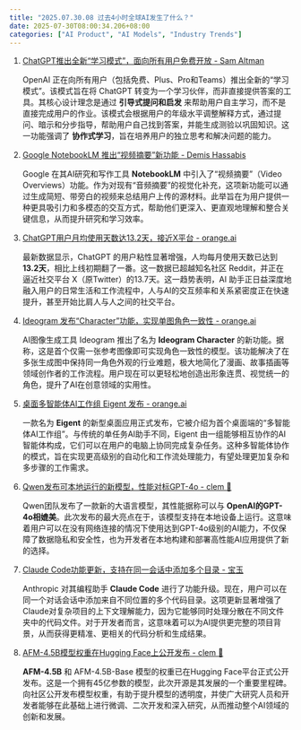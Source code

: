 ```yaml
---
title: "2025.07.30.08 过去4小时全球AI发生了什么？"
date: 2025-07-30T08:00:34.206+08:00
categories: ["AI Product", "AI Models", "Industry Trends"]
---
```


1. [ChatGPT推出全新“学习模式”，面向所有用户免费开放 - Sam Altman](https://x.com/sama/status/1950299705751327149)

   OpenAI 正在向所有用户（包括免费、Plus、Pro和Teams）推出全新的“学习模式”。该模式旨在将 ChatGPT 转变为一个学习伙伴，而非直接提供答案的工具。其核心设计理念是通过 **引导式提问和启发** 来帮助用户自主学习，而不是直接完成用户的作业。该模式会根据用户的年级水平调整解释方式，通过提问、暗示和分步指导，帮助用户自己找到答案，并能生成测验以巩固知识。这一功能强调了 **协作式学习**，旨在培养用户的独立思考和解决问题的能力。

2. [Google NotebookLM 推出“视频摘要”新功能 - Demis Hassabis](https://x.com/demishassabis/status/1950332324622872935)

   Google 在其AI研究和写作工具 **NotebookLM** 中引入了“视频摘要”（Video Overviews）功能。作为对现有“音频摘要”的视觉化补充，这项新功能可以通过生成简短、带旁白的视频来总结用户上传的源材料。此举旨在为用户提供一种更具吸引力和多模态的交互方式，帮助他们更深入、更直观地理解和整合关键信息，从而提升研究和学习效率。

3. [ChatGPT用户月均使用天数达13.2天，接近X平台 - orange.ai](https://x.com/oran_ge/status/1950317153904971978)

   最新数据显示，ChatGPT 的用户粘性显著增强，人均每月使用天数已达到 **13.2天**，相比上线初期翻了一番。这一数据已超越知名社区 Reddit，并正在逼近社交平台 X（原Twitter）的13.7天。这一趋势表明，AI 助手正日益深度地融入用户的日常生活和工作流程中，人与AI的交互频率和关系紧密度正在快速提升，甚至开始比肩人与人之间的社交平台。

4. [Ideogram 发布“Character”功能，实现单图角色一致性 - orange.ai](https://x.com/oran_ge/status/1950312650027794492)

   AI图像生成工具 Ideogram 推出了名为 **Ideogram Character** 的新功能。据称，这是首个仅需一张参考图像即可实现角色一致性的模型。该功能解决了在多张生成图中保持同一角色外观的行业难题，极大地简化了漫画、故事插画等领域创作者的工作流程。用户现在可以更轻松地创造出形象连贯、视觉统一的角色，提升了AI在创意领域的实用性。

5. [桌面多智能体AI工作组 Eigent 发布 - orange.ai](https://x.com/oran_ge/status/1950313815624593514)

   一款名为 **Eigent** 的新型桌面应用正式发布，它被介绍为首个桌面端的“多智能体AI工作组”。与传统的单任务AI助手不同，Eigent 由一组能够相互协作的AI智能体构成，它们可以在用户的电脑上协同完成复杂任务。这种多智能体协作的模式，旨在实现更高级别的自动化和工作流处理能力，有望处理更加复杂和多步骤的工作需求。

6. [Qwen发布可本地运行的新模型，性能对标GPT-4o - clem 🤗](https://x.com/ClementDelangue/status/1950303210599596349)

   Qwen团队发布了一款新的大语言模型，其性能据称可以与 **OpenAI的GPT-4o相媲美**。此次发布的最大亮点在于，该模型支持在本地设备上运行。这意味着用户可以在没有网络连接的情况下使用达到GPT-4o级别的AI能力，不仅保障了数据隐私和安全性，也为开发者在本地构建和部署高性能AI应用提供了新的选择。

7. [Claude Code功能更新，支持在同一会话中添加多个目录 - 宝玉](https://x.com/dotey/status/1950294236357595179)

   Anthropic 对其编程助手 **Claude Code** 进行了功能升级。现在，用户可以在同一个对话会话中添加来自不同位置的多个代码目录。这项更新显著增强了Claude对复杂项目的上下文理解能力，因为它能够同时处理分散在不同文件夹中的代码文件。对于开发者而言，这意味着可以为AI提供更完整的项目背景，从而获得更精准、更相关的代码分析和生成结果。

8. [AFM-4.5B模型权重在Hugging Face上公开发布 - clem 🤗](https://x.com/ClementDelangue/status/1950286744571527633)

   **AFM-4.5B** 和 AFM-4.5B-Base 模型的权重已在Hugging Face平台正式公开发布。这是一个拥有45亿参数的模型，此次开源是其发展的一个重要里程碑。向社区公开发布模型权重，有助于提升模型的透明度，并使广大研究人员和开发者能够在此基础上进行微调、二次开发和深入研究，从而推动整个AI领域的创新和发展。
